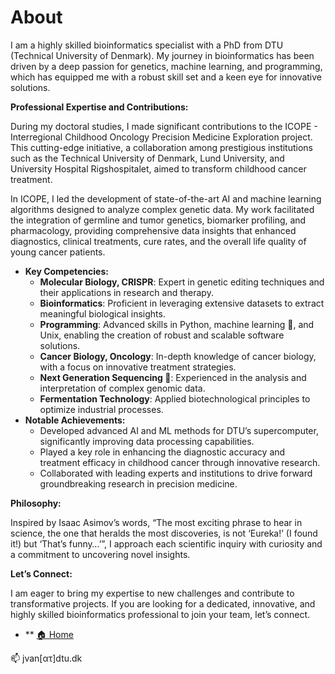 # About

I am a highly skilled bioinformatics specialist with a PhD from DTU (Technical University of Denmark). My journey in bioinformatics has been driven by a deep passion for genetics, machine learning, and programming, which has equipped me with a robust skill set and a keen eye for innovative solutions.

**Professional Expertise and Contributions:**

During my doctoral studies, I made significant contributions to the ICOPE - Interregional Childhood Oncology Precision Medicine Exploration project. This cutting-edge initiative, a collaboration among prestigious institutions such as the Technical University of Denmark, Lund University, and University Hospital Rigshospitalet, aimed to transform childhood cancer treatment.

In ICOPE, I led the development of state-of-the-art AI and machine learning algorithms designed to analyze complex genetic data. My work facilitated the integration of germline and tumor genetics, biomarker profiling, and pharmacology, providing comprehensive data insights that enhanced diagnostics, clinical treatments, cure rates, and the overall life quality of young cancer patients.

- **Key Competencies:**
    - **Molecular Biology, CRISPR**: Expert in genetic editing techniques and their applications in research and therapy.
    - **Bioinformatics**: Proficient in leveraging extensive datasets to extract meaningful biological insights.
    - **Programming**: Advanced skills in Python, machine learning 🤖, and Unix, enabling the creation of robust and scalable software solutions.
    - **Cancer Biology, Oncology**: In-depth knowledge of cancer biology, with a focus on innovative treatment strategies.
    - **Next Generation Sequencing 🧬**: Experienced in the analysis and interpretation of complex genomic data.
    - **Fermentation Technology**: Applied biotechnological principles to optimize industrial processes.
- **Notable Achievements:**
    - Developed advanced AI and ML methods for DTU’s supercomputer, significantly improving data processing capabilities.
    - Played a key role in enhancing the diagnostic accuracy and treatment efficacy in childhood cancer through innovative research.
    - Collaborated with leading experts and institutions to drive forward groundbreaking research in precision medicine.

**Philosophy:**

Inspired by Isaac Asimov’s words, “The most exciting phrase to hear in science, the one that heralds the most discoveries, is not ‘Eureka!’ (I found it!) but ‘That’s funny…’”, I approach each scientific inquiry with curiosity and a commitment to uncovering novel insights.

**Let’s Connect:**

I am eager to bring my expertise to new challenges and contribute to transformative projects. If you are looking for a dedicated, innovative, and highly skilled bioinformatics professional to join your team, let’s connect.

- ** [🏠 Home](https://www.notion.so/home)

📫 jvan[ατ]dtu.dk